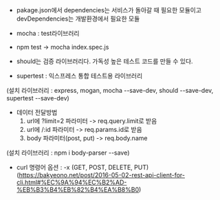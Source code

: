 - pakage.json에서 dependencies는 서비스가 돌아갈 때 필요한 모듈이고 devDependencies는 개발환경에서 필요한 모듈
- mocha : test라이브러리
- npm test -> mocha index.spec.js

- should는 검증 라이브러리다. 가독성 높은 테스트 코드를 만들 수 있다.

- supertest : 익스프레스 통합 테스트용 라이브러리

(설치 라이브러리 : express, mogan, mocha --save-dev, should --save-dev, supertest --save-dev)

- 데이터 전달방법
  1. url에 ?limit=2 파라미터 -> req.query.limit로 받음
  2. url에 /:id 파라미터 -> req.params.id로 받음
  3. body 파라미터(post, put) -> req.body.name
  
(설치 라이브러리 : npm i body-parser --save)

- curl 명령어 옵션 :  -x (GET, POST, DELETE, PUT)
  (https://bakyeono.net/post/2016-05-02-rest-api-client-for-cli.html#%EC%9A%94%EC%B2%AD-%EB%B3%B4%EB%82%B4%EA%B8%B0)
